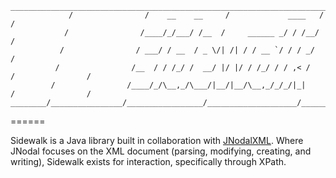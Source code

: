 ````
_____________________________________________________________________________________________________
             /                /    __    __     /             ____   /                /             
            /                /____/_/___/ /__  /     ______ _/ / /__/                /              
           /                / ___/ / __  / _ \/| /| / / __ `/ / / _/                /               
          /                /__  / / /_/ /  __/ |/ |/ / /_/ / / ,< /                /                /
         /                /____/_/\__,_/\___/|__/|__/\__,_/_/_/|_|                /                /
________/________________/_________________/____________________/________________/________________/__
````

======

Sidewalk is a Java library built in collaboration with [JNodalXML](https://github.com/zachtaylor/JNodalXML). Where JNodal focuses on the XML document (parsing, modifying, creating, and writing), Sidewalk exists for interaction, specifically through XPath.
